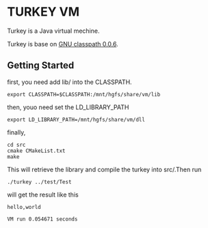 TURKEY VM
=================

Turkey is a Java virtual mechine. 

Turkey is base on [GNU classpath 0.0.6](http://savannah.gnu.org/forum/forum.php?forum_id=2466).


## Getting Started
first, you need add lib/ into the CLASSPATH.

	export CLASSPATH=$CLASSPATH:/mnt/hgfs/share/vm/lib

then, youo need set the LD_LIBRARY_PATH

	export LD_LIBRARY_PATH=/mnt/hgfs/share/vm/dll

finally, 

	cd src
	cmake CMakeList.txt
	make

This will retrieve the library and compile the turkey into src/.Then run
	
	./turkey ../test/Test

will get the result like this

	hello,world

	VM run 0.054671 seconds

